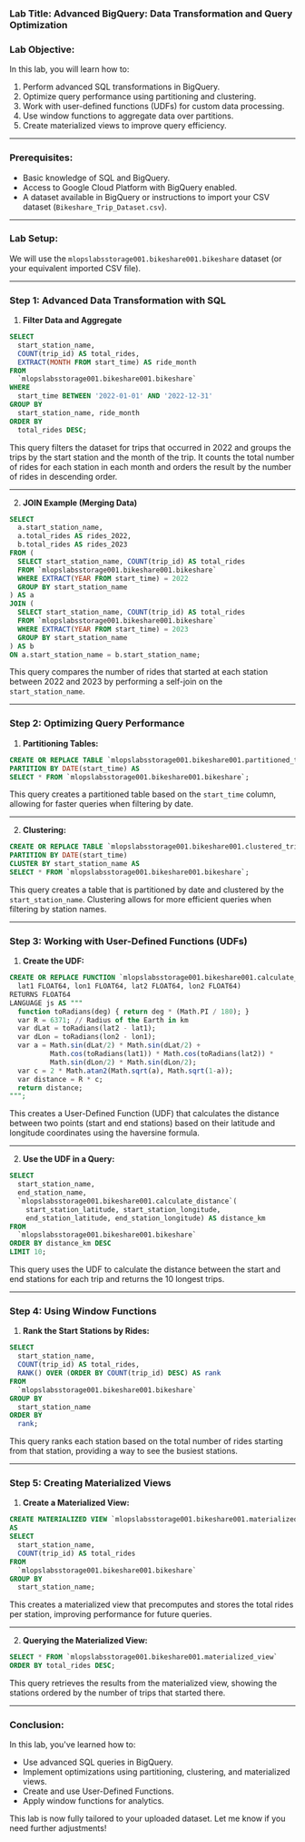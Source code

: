 ### Lab Title: **Advanced BigQuery: Data Transformation and Query Optimization**

### Lab Objective:
In this lab, you will learn how to:
1. Perform advanced SQL transformations in BigQuery.
2. Optimize query performance using partitioning and clustering.
3. Work with user-defined functions (UDFs) for custom data processing.
4. Use window functions to aggregate data over partitions.
5. Create materialized views to improve query efficiency.

---

### Prerequisites:
- Basic knowledge of SQL and BigQuery.
- Access to Google Cloud Platform with BigQuery enabled.
- A dataset available in BigQuery or instructions to import your CSV dataset (`Bikeshare_Trip_Dataset.csv`).

---

### Lab Setup:

We will use the `mlopslabsstorage001.bikeshare001.bikeshare` dataset (or your equivalent imported CSV file).

---

### Step 1: **Advanced Data Transformation with SQL**

1. **Filter Data and Aggregate**

```sql
SELECT 
  start_station_name,
  COUNT(trip_id) AS total_rides,
  EXTRACT(MONTH FROM start_time) AS ride_month
FROM 
  `mlopslabsstorage001.bikeshare001.bikeshare`
WHERE 
  start_time BETWEEN '2022-01-01' AND '2022-12-31'
GROUP BY 
  start_station_name, ride_month
ORDER BY 
  total_rides DESC;
```

This query filters the dataset for trips that occurred in 2022 and groups the trips by the start station and the month of the trip. It counts the total number of rides for each station in each month and orders the result by the number of rides in descending order.

---

2. **JOIN Example (Merging Data)**

```sql
SELECT 
  a.start_station_name, 
  a.total_rides AS rides_2022, 
  b.total_rides AS rides_2023
FROM (
  SELECT start_station_name, COUNT(trip_id) AS total_rides
  FROM `mlopslabsstorage001.bikeshare001.bikeshare`
  WHERE EXTRACT(YEAR FROM start_time) = 2022
  GROUP BY start_station_name
) AS a
JOIN (
  SELECT start_station_name, COUNT(trip_id) AS total_rides
  FROM `mlopslabsstorage001.bikeshare001.bikeshare`
  WHERE EXTRACT(YEAR FROM start_time) = 2023
  GROUP BY start_station_name
) AS b
ON a.start_station_name = b.start_station_name;
```

This query compares the number of rides that started at each station between 2022 and 2023 by performing a self-join on the `start_station_name`.

---

### Step 2: **Optimizing Query Performance**

1. **Partitioning Tables:**

```sql
CREATE OR REPLACE TABLE `mlopslabsstorage001.bikeshare001.partitioned_trips`
PARTITION BY DATE(start_time) AS
SELECT * FROM `mlopslabsstorage001.bikeshare001.bikeshare`;
```

This query creates a partitioned table based on the `start_time` column, allowing for faster queries when filtering by date.

---

2. **Clustering:**

```sql
CREATE OR REPLACE TABLE `mlopslabsstorage001.bikeshare001.clustered_trips`
PARTITION BY DATE(start_time)
CLUSTER BY start_station_name AS
SELECT * FROM `mlopslabsstorage001.bikeshare001.bikeshare`;
```

This query creates a table that is partitioned by date and clustered by the `start_station_name`. Clustering allows for more efficient queries when filtering by station names.

---

### Step 3: **Working with User-Defined Functions (UDFs)**

1. **Create the UDF:**

```sql
CREATE OR REPLACE FUNCTION `mlopslabsstorage001.bikeshare001.calculate_distance`(
  lat1 FLOAT64, lon1 FLOAT64, lat2 FLOAT64, lon2 FLOAT64)
RETURNS FLOAT64
LANGUAGE js AS """
  function toRadians(deg) { return deg * (Math.PI / 180); }
  var R = 6371; // Radius of the Earth in km
  var dLat = toRadians(lat2 - lat1);
  var dLon = toRadians(lon2 - lon1);
  var a = Math.sin(dLat/2) * Math.sin(dLat/2) +
          Math.cos(toRadians(lat1)) * Math.cos(toRadians(lat2)) *
          Math.sin(dLon/2) * Math.sin(dLon/2);
  var c = 2 * Math.atan2(Math.sqrt(a), Math.sqrt(1-a));
  var distance = R * c;
  return distance;
""";
```

This creates a User-Defined Function (UDF) that calculates the distance between two points (start and end stations) based on their latitude and longitude coordinates using the haversine formula.

---

2. **Use the UDF in a Query:**

```sql
SELECT 
  start_station_name, 
  end_station_name, 
  `mlopslabsstorage001.bikeshare001.calculate_distance`(
    start_station_latitude, start_station_longitude, 
    end_station_latitude, end_station_longitude) AS distance_km
FROM 
  `mlopslabsstorage001.bikeshare001.bikeshare`
ORDER BY distance_km DESC
LIMIT 10;
```

This query uses the UDF to calculate the distance between the start and end stations for each trip and returns the 10 longest trips.

---

### Step 4: **Using Window Functions**

1. **Rank the Start Stations by Rides:**

```sql
SELECT 
  start_station_name,
  COUNT(trip_id) AS total_rides,
  RANK() OVER (ORDER BY COUNT(trip_id) DESC) AS rank
FROM 
  `mlopslabsstorage001.bikeshare001.bikeshare`
GROUP BY 
  start_station_name
ORDER BY 
  rank;
```

This query ranks each station based on the total number of rides starting from that station, providing a way to see the busiest stations.

---

### Step 5: **Creating Materialized Views**

1. **Create a Materialized View:**

```sql
CREATE MATERIALIZED VIEW `mlopslabsstorage001.bikeshare001.materialized_view`
AS 
SELECT 
  start_station_name, 
  COUNT(trip_id) AS total_rides
FROM 
  `mlopslabsstorage001.bikeshare001.bikeshare`
GROUP BY 
  start_station_name;
```

This creates a materialized view that precomputes and stores the total rides per station, improving performance for future queries.

---

2. **Querying the Materialized View:**

```sql
SELECT * FROM `mlopslabsstorage001.bikeshare001.materialized_view`
ORDER BY total_rides DESC;
```

This query retrieves the results from the materialized view, showing the stations ordered by the number of trips that started there.

---

### Conclusion:
In this lab, you've learned how to:
- Use advanced SQL queries in BigQuery.
- Implement optimizations using partitioning, clustering, and materialized views.
- Create and use User-Defined Functions.
- Apply window functions for analytics.

This lab is now fully tailored to your uploaded dataset. Let me know if you need further adjustments!
